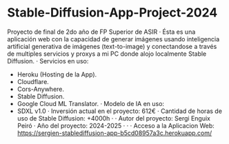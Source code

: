 # Stable-Diffusion-App-Project-2024
Proyecto de final de 2do año de FP Superior de ASIR
·
Ésta es una aplicación web con la capacidad de generar imágenes usando inteligencia artificial generativa de imágenes (text-to-image) y conectandose a través de multiples servicios y proxys a mi PC donde alojo localmente Stable Diffusion.
·
Servicios en uso:
- Heroku (Hosting de la App).
- Cloudflare.
- Cors-Anywhere.
- Stable Diffusion.
- Google Cloud ML Translator.
·
Modelo de IA en uso:
- SDXL v1.0
·
Inversión actual en el proyecto: 612€
·
Cantidad de horas de uso de Stable Diffusion: +4000h
·
·
Autor del proyecto: Sergi Enguix Peiró
·
Año del proyecto: 2024-2025
·
·
·
Acceso a la Aplicacion Web: https://sergien-stablediffusion-app-b5cd08957a3c.herokuapp.com/

